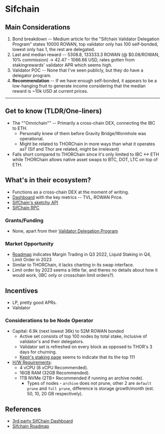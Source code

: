 # Sifchain

## Main Considerations
1. Bond breakdown -- Medium article for the "Sifchain Validator Delegation Program" states 10000 ROWAN, top validator only has 100 self-bonded, lowest only has 1, the rest are delegated.
2. Last and median reward -- 5308.8, 133333.3 ROWAN (@ $0.08/ROWAN, 10% commission) -> 42.47 - 1066.66 USD, rates gotten from stakingrewards' validator APR which seems high.
3. Validator POC -- None that I've seen publicly, but they do have a delegator program.
4. **Recommendation** -- If we have enough self-bonded, it appears to be a low-hanging fruit to generate income considering that the median reward is ~10k USD at current prices.

---

## Get to know (TLDR/One-liners)
- The ""Omnichain"" -- Primarily a cross-chain DEX, connecting the IBC to ETH.
    - Personally knew of them before Gravity Bridge/Wormhole was operational.
    - Might be related to THORChain in more ways than what it operates as? (Sif and Thor are related, might be irrelevant)
- Falls short compared to THORChain since it's only limited to IBC <-> ETH while THORChain allows native asset swaps to BTC, DOT, LTC on top of ETH.


## What's in their ecosystem?
- Functions as a cross-chain DEX at the moment of writing.
- [Dashboard](https://bit.ly/3MzkoUf) with the key metrics -- TVL, ROWAN Price.
- [SifChain's sketchy API](https://data.sifchain.finance/)
- [SifChain RPC](https://rpc.sifchain.finance/)

### Grants/Funding
- None, apart from their [Validator Delegation Program](https://medium.com/sifchain-finance/sifchains-validator-delegation-program-fbf8907c557a)

### Market Opportunity
- [Roadmap](https://docs.sifchain.finance/project/roadmap) indicates Margin Trading in Q3 2022, Liquid Staking in Q4, Limit Order in 2023
- Similar to THORChain, it lacks charting in its swap interface.
- Limit order by 2023 seems a little far, and theres no details about how it would work, (IBC only or crosschain limit orders?).

## Incentives
- LP, pretty good APRs.
- Validator

### Considerations to be Node Operator
- Capital: 6.9k (next lowest 36k) to 52M ROWAN bonded
    - Active set consists of top 100 nodes by total stake, inclusive of validator's and their delegators. 
    - Validator set is refreshed on every block as opposed to THOR's 3 days for churning.
    - [Keplr's staking page](https://wallet.keplr.app/#/sifchain/stake) seems to indicate that its the top 111
- [H/W Requirements](https://github.com/Sifchain/sifchain-validators/blob/master/docs/nodes/setup.md):
    - 4 vCPU (8 vCPU Recommended).
    - 16GB RAM (32GB Recommended).
    - 1TB NVMe (2TB+ Recommended if running an archive node).
        - Types of nodes - `archive` does not prune, other 2 are `default prune` and `full prune`, difference is storage growth/month (est. 50, 10, 20 GB respectively).

## References
- [3rd party SifChain Dashboard](https://bit.ly/3MzkoUf)
- [Sifchain Roadmap](https://docs.sifchain.finance/project/roadmap)

